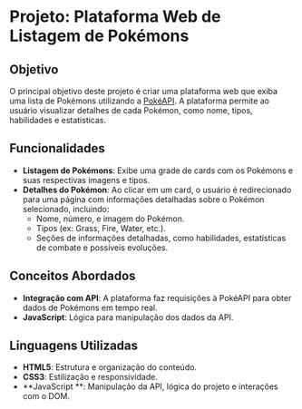 # Projeto: Plataforma Web de Listagem de Pokémons
## Objetivo
O principal objetivo deste projeto é criar uma plataforma web que exiba uma lista de Pokémons utilizando a
[PokéAPI](https://pokeapi.co/). A plataforma permite ao usuário visualizar detalhes de cada Pokémon, como nome,
tipos, habilidades e estatísticas.
## Funcionalidades
- **Listagem de Pokémons**: Exibe uma grade de cards com os Pokémons e suas respectivas imagens e tipos.
- **Detalhes do Pokémon**: Ao clicar em um card, o usuário é redirecionado para uma página com informações
detalhadas sobre o Pokémon selecionado, incluindo:
  - Nome, número, e imagem do Pokémon.
  - Tipos (ex: Grass, Fire, Water, etc.).
  - Seções de informações detalhadas, como habilidades, estatísticas de combate e possíveis evoluções.

## Conceitos Abordados
- **Integração com API**: A plataforma faz requisições à PokéAPI para obter dados de Pokémons em tempo real.
- **JavaScript**: Lógica para manipulação dos dados da API.
## Linguagens Utilizadas
- **HTML5**: Estrutura e organização do conteúdo.
- **CSS3**: Estilização e responsividade.
- **JavaScript **: Manipulação da API, lógica do projeto e interações com o DOM.
